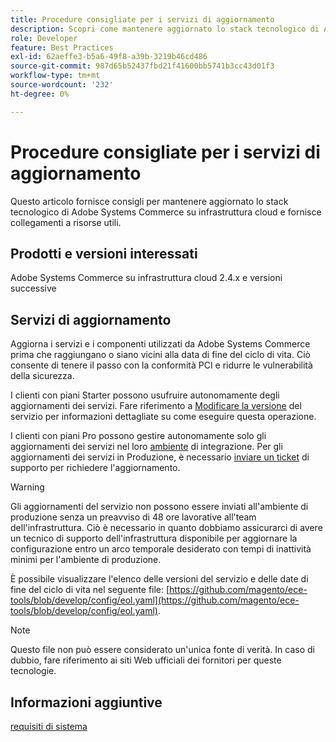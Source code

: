 ```yaml
---
title: Procedure consigliate per i servizi di aggiornamento
description: Scopri come mantenere aggiornato lo stack tecnologico di Adobe Systems Commerce su infrastruttura cloud.
role: Developer
feature: Best Practices
exl-id: 62aeffe3-b5a6-49f8-a39b-3219b46cd486
source-git-commit: 987d65b52437fbd21f41600bb5741b3cc43d01f3
workflow-type: tm+mt
source-wordcount: '232'
ht-degree: 0%

---
```


# Procedure consigliate per i servizi di aggiornamento

Questo articolo fornisce consigli per mantenere aggiornato lo stack tecnologico di Adobe Systems Commerce su infrastruttura cloud e fornisce collegamenti a risorse utili.

## Prodotti e versioni interessati

Adobe Systems Commerce su infrastruttura cloud 2.4.x e versioni successive

## Servizi di aggiornamento

Aggiorna i servizi e i componenti utilizzati da Adobe Systems Commerce prima che raggiungano o siano vicini alla data di fine del ciclo di vita. Ciò consente di tenere il passo con la conformità PCI e ridurre le vulnerabilità della sicurezza.

I clienti con piani Starter possono usufruire autonomamente degli aggiornamenti dei servizi. Fare riferimento a [Modificare la versione](https://experienceleague.adobe.com/en/docs/commerce-cloud-service/user-guide/configure/service/services-yaml#change-service-version) del servizio per informazioni dettagliate su come eseguire questa operazione.

I clienti con piani Pro possono gestire autonomamente solo gli aggiornamenti dei servizi nel loro [ambiente](https://experienceleague.adobe.com/docs/commerce-knowledge-base/kb/announcements/commerce-announcements/integration-environment-enhancement-request-pro-and-starter.html) di integrazione. Per gli aggiornamenti dei servizi in Produzione, è necessario [inviare un ticket](https://experienceleague.adobe.com/docs/commerce-knowledge-base/kb/help-center-guide/magento-help-center-user-guide.html#submit-ticket) di supporto per richiedere l&#39;aggiornamento.

>[!WARNING]
>
>Gli aggiornamenti del servizio non possono essere inviati all&#39;ambiente di produzione senza un preavviso di 48 ore lavorative all&#39;team dell&#39;infrastruttura. Ciò è necessario in quanto dobbiamo assicurarci di avere un tecnico di supporto dell&#39;infrastruttura disponibile per aggiornare la configurazione entro un arco temporale desiderato con tempi di inattività minimi per l&#39;ambiente di produzione.

È possibile visualizzare l&#39;elenco delle versioni del servizio e delle date di fine del ciclo di vita nel seguente file: [https://github.com/magento/ece-tools/blob/develop/config/eol.yaml](https://github.com/magento/ece-tools/blob/develop/config/eol.yaml).

>[!NOTE]
>
>Questo file non può essere considerato un&#39;unica fonte di verità. In caso di dubbio, fare riferimento ai siti Web ufficiali dei fornitori per queste tecnologie.

## Informazioni aggiuntive

[requisiti di sistema](../../../installation/system-requirements.md)
